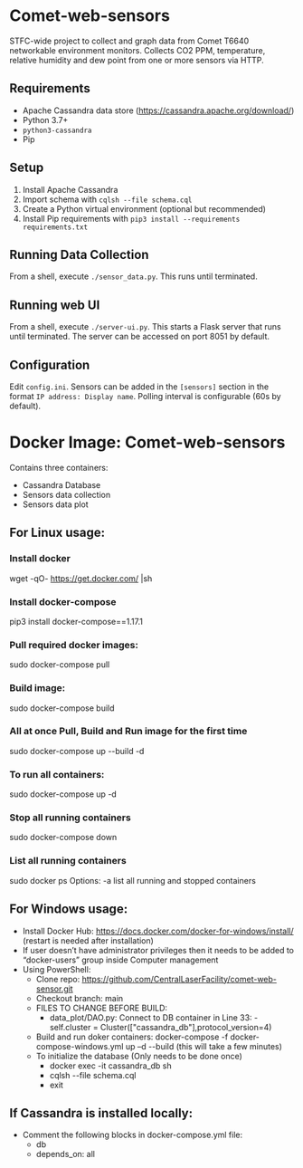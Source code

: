 # Comet-web-sensors
STFC-wide project to collect and graph data from Comet T6640 networkable environment monitors. Collects CO2 PPM, temperature, relative humidity and dew point from one or more sensors via HTTP.


## Requirements
- Apache Cassandra data store (https://cassandra.apache.org/download/)
- Python 3.7+
- `python3-cassandra`
- Pip

## Setup
1. Install Apache Cassandra
1. Import schema with `cqlsh --file schema.cql`
1. Create a Python virtual environment (optional but recommended)
1. Install Pip requirements with `pip3 install --requirements requirements.txt`

## Running Data Collection
From a shell, execute `./sensor_data.py`. This runs until terminated.

## Running web UI
From a shell, execute `./server-ui.py`. This starts a Flask server that runs until terminated. The server can be accessed on port 8051 by default.

## Configuration
Edit `config.ini`. Sensors can be added in the `[sensors]` section in the format `IP address: Display name`. Polling interval is configurable (60s by default).



# Docker Image: Comet-web-sensors
Contains three containers:
 - Cassandra Database
 - Sensors data collection
 - Sensors data plot
 

## For Linux usage:

### Install docker
wget -qO- https://get.docker.com/ |sh

### Install docker-compose
pip3 install docker-compose==1.17.1

### Pull required docker images:
sudo docker-compose pull

### Build image:
sudo docker-compose build

### All at once Pull, Build and Run image for the first time
sudo docker-compose up --build -d

### To run all containers:
sudo docker-compose up -d

### Stop all running containers
sudo docker-compose down

### List all running containers
sudo docker ps
Options: -a list all running and stopped containers


## For Windows usage:
  - Install Docker Hub: https://docs.docker.com/docker-for-windows/install/ (restart is needed after installation)
  - If user doesn’t have administrator privileges then it needs to be added to “docker-users” group inside Computer management
  - Using PowerShell:
    - Clone repo: https://github.com/CentralLaserFacility/comet-web-sensor.git
    - Checkout branch: main
    - FILES TO CHANGE BEFORE BUILD:
      - data_plot/DAO.py: Connect to DB container in Line 33: 
                            - self.cluster = Cluster(["cassandra_db"],protocol_version=4)
    - Build and run doker containers: docker-compose -f docker-compose-windows.yml up –d --build  (this will take a few minutes)
    - To initialize the database (Only needs to be done once)
      - docker exec -it cassandra_db sh
      - cqlsh --file schema.cql 
      - exit 

## If Cassandra is installed locally:
  - Comment the following blocks in docker-compose.yml file:
    - db
    - depends_on: all
